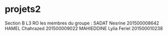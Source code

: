 # projets2
Section B L3 RO
les membres du groupe :
SADAT Nesrine 201500008642
HAMEL Chahrazed 201500009022
MAHIEDDINE Lylia Feriel 201500010238
